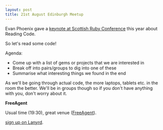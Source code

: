 ```yaml
---
layout: post
title: 21st August Edinburgh Meetup
---
```


Evan Phoenix gave a [keynote at Scottish Ruby Conference](http://programme2014.scottishrubyconference.com/slots/3/video) this year about Reading Code.

So let's read some code!

Agenda:

- Come up with a list of gems or projects that we are interested in
- Break off into pairs/groups to dig into one of these
- Summarise what interesting things we found in the end


As we'll be going through actual code, the more laptops, tablets etc. in the room the better. We'll be in groups though so if you don't have anything with you, don't worry about it.

__FreeAgent__

Usual time (19:30), great venue ([FreeAgent](http://maps.google.com/maps?q=EH3+8JB&hl=en&ll=55.946797,-3.213351&spn=0.009781,0.024226&client=safari&oe=UTF-8&hnear=Edinburgh+EH3+8JB,+United+Kingdom&t=m&z=16&vpsrc=6)).

[sign up on Lanyrd](http://lanyrd.com/2014/scotrug-edinburgh-august/).
